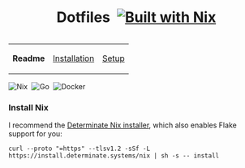 <div align="center">

# Dotfiles&nbsp;&nbsp;[![Built with Nix](https://builtwithnix.org/badge.svg)](https://builtwithnix.org)</div>

<small>
<table align="right">
<td>

**Readme**</td>
<td>

[Installation](/docs/README.md)</td>
<td>

[Setup](#)</td>

</table>
</small>
<img src="https://img.shields.io/badge/Nix-222.svg?logo=nixos" alt="Nix">&nbsp;
<img src="https://img.shields.io/badge/Go-222.svg?logo=go" alt="Go">&nbsp;
<img src="https://img.shields.io/badge/Docker-222.svg?logo=docker" alt="Docker">&nbsp;


### Install Nix
I recommend the [Determinate Nix installer](https://determinate.systems/posts/determinate-nix-installer), 
which also enables Flake support for you:

```shell
curl --proto "=https" --tlsv1.2 -sSf -L https://install.determinate.systems/nix | sh -s -- install
```

<!-- Todo: Flakelight features, devShell integration, `.envrc` file. -->

[^1]: https://nix.dev/concepts/flakes.html
[^2]: https://github.com/nix-community/nix-direnv#creating-a-new-flake-native-project
[^3]: https://nix.dev/manual/nix/2.18/command-ref/new-cli/nix3-flake-new